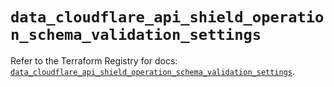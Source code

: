 # `data_cloudflare_api_shield_operation_schema_validation_settings`

Refer to the Terraform Registry for docs: [`data_cloudflare_api_shield_operation_schema_validation_settings`](https://registry.terraform.io/providers/cloudflare/cloudflare/5.6.0/docs/data-sources/api_shield_operation_schema_validation_settings).
